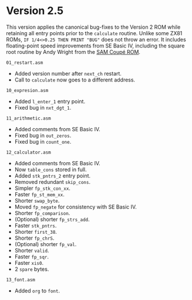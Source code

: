 # Version 2.5

This version applies the canonical bug-fixes to the Version 2 ROM while retaining all entry points prior to the `calculate` routine. Unlike some ZX81 ROMs, `IF 1/4<>0.25 THEN PRINT "BUG"` does not throw an error. It includes floating-point speed improvements from SE Basic IV, including the square root routine by Andy Wright from the [SAM Coupé ROM](https://github.com/cheveron/samrom).

`01_restart.asm`
* Added version number after `next_ch` restart.
* Call to `calculate` now goes to a different address.

`10_expresion.asm`
* Added `l_enter_1` entry point.
* Fixed bug in `nxt_dgt_1`.

`11_arithmetic.asm`
* Added comments from SE Basic IV.
* Fixed bug in `out_zeros`.
* Fixed bug in `count_one`.

`12_calculator.asm`
* Added comments from SE Basic IV.
* Now `table_cons` stored in full.
* Added `stk_pntrs_2` entry point.
* Removed redundant `skip_cons`.
* Simpler `fp_stk_con_xx`.
* Faster `fp_st_mem_xx`.
* Shorter `swap_byte`.
* Moved `fp_negate` for consistency with SE Basic IV.
* Shorter `fp_comparison`.
* (Optional) shorter `fp_strs_add`.
* Faster `stk_pntrs`.
* Shorter `first_38`.
* Shorter `fp_chrS`.
* (Optional) shorter `fp_val`.
* Shorter `valid`.
* Faster `fp_sqr`.
* Faster `xis0`.
* 2 `spare` bytes.

`13_font.asm`
* Added `org` to `font`.
